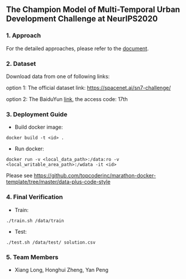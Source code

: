 ## The Champion Model of Multi-Temporal Urban Development Challenge at NeurIPS2020

### 1. Approach

For the detailed approaches, please refer to the [document](./approach.pdf).

### 2. Dataset

Download data from one of following links:

option 1: The official dataset link: https://spacenet.ai/sn7-challenge/

option 2: The BaiduYun [link](https://pan.baidu.com/s/1WM0IHup5Uau7FZGQf7rzdA), the access code: 17th 

### 3. Deployment Guide

- Build docker image:
```
docker build -t <id> .
```
- Run docker:
```
docker run -v <local_data_path>:/data:ro -v <local_writable_area_path>:/wdata -it <id>
```
Please see https://github.com/topcoderinc/marathon-docker-template/tree/master/data-plus-code-style

### 4. Final Verification

- Train:
```
./train.sh /data/train
```
- Test:
```
./test.sh /data/test/ solution.csv
```

### 5. Team Members
-  Xiang Long, Honghui Zheng, Yan Peng
